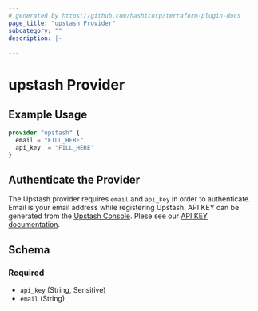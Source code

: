 ```yaml
---
# generated by https://github.com/hashicorp/terraform-plugin-docs
page_title: "upstash Provider"
subcategory: ""
description: |-
  
---
```


# upstash Provider



## Example Usage

```terraform
provider "upstash" {
  email = "FILL_HERE"
  api_key  = "FILL_HERE"
}
```

## Authenticate the Provider

The Upstash provider requires `email` and `api_key` in order to authenticate.
Email is your email address while registering Upstash.
API KEY can be generated from the [Upstash Console](https://console.upstash.com).
Plese see our [API KEY documentation](https://docs.upstash.com/howto/developerapi).

<!-- schema generated by tfplugindocs -->
## Schema

### Required

- `api_key` (String, Sensitive)
- `email` (String)
